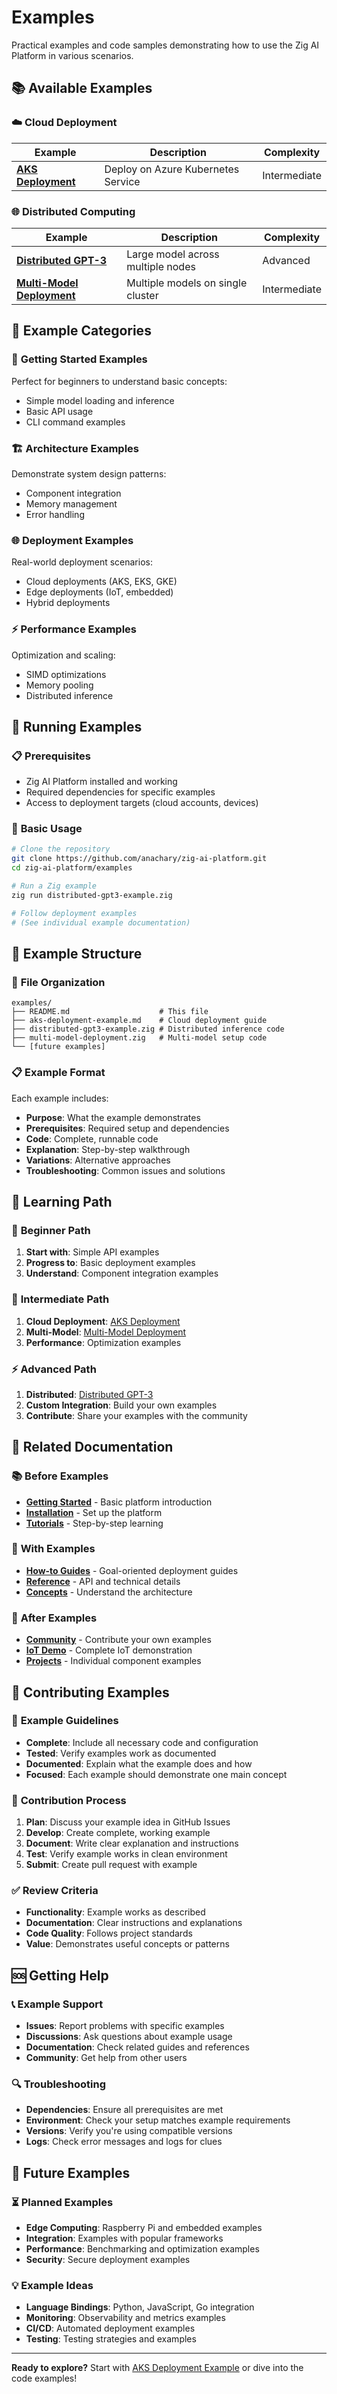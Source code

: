 # Examples

Practical examples and code samples demonstrating how to use the Zig AI Platform in various scenarios.

## 📚 Available Examples

### ☁️ **Cloud Deployment**
| Example | Description | Complexity |
|---------|-------------|------------|
| [**AKS Deployment**](aks-deployment-example.md) | Deploy on Azure Kubernetes Service | Intermediate |

### 🌐 **Distributed Computing**
| Example | Description | Complexity |
|---------|-------------|------------|
| [**Distributed GPT-3**](distributed-gpt3-example.zig) | Large model across multiple nodes | Advanced |
| [**Multi-Model Deployment**](multi-model-deployment.zig) | Multiple models on single cluster | Intermediate |

## 🎯 Example Categories

### 🚀 **Getting Started Examples**
Perfect for beginners to understand basic concepts:
- Simple model loading and inference
- Basic API usage
- CLI command examples

### 🏗️ **Architecture Examples**
Demonstrate system design patterns:
- Component integration
- Memory management
- Error handling

### 🌐 **Deployment Examples**
Real-world deployment scenarios:
- Cloud deployments (AKS, EKS, GKE)
- Edge deployments (IoT, embedded)
- Hybrid deployments

### ⚡ **Performance Examples**
Optimization and scaling:
- SIMD optimizations
- Memory pooling
- Distributed inference

## 🔧 Running Examples

### 📋 **Prerequisites**
- Zig AI Platform installed and working
- Required dependencies for specific examples
- Access to deployment targets (cloud accounts, devices)

### 🚀 **Basic Usage**
```bash
# Clone the repository
git clone https://github.com/anachary/zig-ai-platform.git
cd zig-ai-platform/examples

# Run a Zig example
zig run distributed-gpt3-example.zig

# Follow deployment examples
# (See individual example documentation)
```

## 📖 Example Structure

### 📁 **File Organization**
```
examples/
├── README.md                    # This file
├── aks-deployment-example.md    # Cloud deployment guide
├── distributed-gpt3-example.zig # Distributed inference code
├── multi-model-deployment.zig   # Multi-model setup code
└── [future examples]
```

### 📋 **Example Format**
Each example includes:
- **Purpose**: What the example demonstrates
- **Prerequisites**: Required setup and dependencies
- **Code**: Complete, runnable code
- **Explanation**: Step-by-step walkthrough
- **Variations**: Alternative approaches
- **Troubleshooting**: Common issues and solutions

## 🎯 Learning Path

### 🌱 **Beginner Path**
1. **Start with**: Simple API examples
2. **Progress to**: Basic deployment examples
3. **Understand**: Component integration examples

### 🚀 **Intermediate Path**
1. **Cloud Deployment**: [AKS Deployment](aks-deployment-example.md)
2. **Multi-Model**: [Multi-Model Deployment](multi-model-deployment.zig)
3. **Performance**: Optimization examples

### ⚡ **Advanced Path**
1. **Distributed**: [Distributed GPT-3](distributed-gpt3-example.zig)
2. **Custom Integration**: Build your own examples
3. **Contribute**: Share your examples with the community

## 🔗 Related Documentation

### 📚 **Before Examples**
- **[Getting Started](../docs/getting-started.md)** - Basic platform introduction
- **[Installation](../docs/installation.md)** - Set up the platform
- **[Tutorials](../docs/tutorials/)** - Step-by-step learning

### 📖 **With Examples**
- **[How-to Guides](../docs/how-to-guides/)** - Goal-oriented deployment guides
- **[Reference](../docs/reference/)** - API and technical details
- **[Concepts](../docs/concepts/)** - Understand the architecture

### 🎯 **After Examples**
- **[Community](../docs/community/)** - Contribute your own examples
- **[IoT Demo](../iot-demo/)** - Complete IoT demonstration
- **[Projects](../projects/)** - Individual component examples

## 🤝 Contributing Examples

### 📝 **Example Guidelines**
- **Complete**: Include all necessary code and configuration
- **Tested**: Verify examples work as documented
- **Documented**: Explain what the example does and how
- **Focused**: Each example should demonstrate one main concept

### 🔄 **Contribution Process**
1. **Plan**: Discuss your example idea in GitHub Issues
2. **Develop**: Create complete, working example
3. **Document**: Write clear explanation and instructions
4. **Test**: Verify example works in clean environment
5. **Submit**: Create pull request with example

### ✅ **Review Criteria**
- **Functionality**: Example works as described
- **Documentation**: Clear instructions and explanations
- **Code Quality**: Follows project standards
- **Value**: Demonstrates useful concepts or patterns

## 🆘 Getting Help

### 📞 **Example Support**
- **Issues**: Report problems with specific examples
- **Discussions**: Ask questions about example usage
- **Documentation**: Check related guides and references
- **Community**: Get help from other users

### 🔍 **Troubleshooting**
- **Dependencies**: Ensure all prerequisites are met
- **Environment**: Check your setup matches example requirements
- **Versions**: Verify you're using compatible versions
- **Logs**: Check error messages and logs for clues

## 🔮 Future Examples

### ⏳ **Planned Examples**
- **Edge Computing**: Raspberry Pi and embedded examples
- **Integration**: Examples with popular frameworks
- **Performance**: Benchmarking and optimization examples
- **Security**: Secure deployment examples

### 💡 **Example Ideas**
- **Language Bindings**: Python, JavaScript, Go integration
- **Monitoring**: Observability and metrics examples
- **CI/CD**: Automated deployment examples
- **Testing**: Testing strategies and examples

---

**Ready to explore?** Start with [AKS Deployment Example](aks-deployment-example.md) or dive into the code examples!
